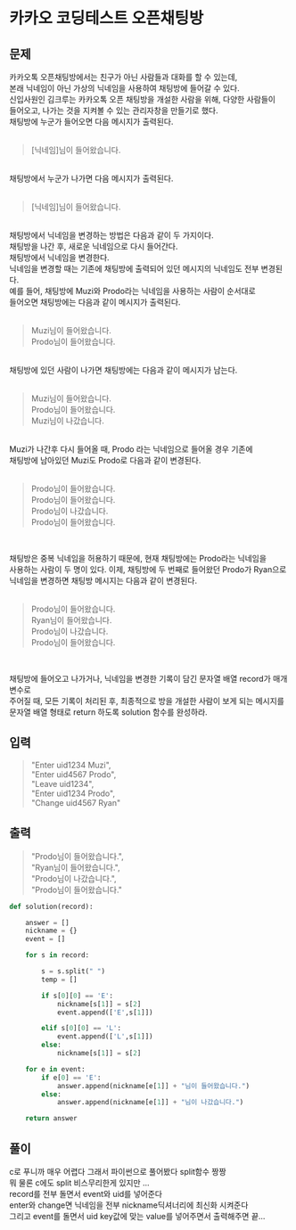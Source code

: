 # 카카오 코딩테스트 오픈채팅방

## 문제
카카오톡 오픈채팅방에서는 친구가 아닌 사람들과 대화를 할 수 있는데,</br>
본래 닉네임이 아닌 가상의 닉네임을 사용하여 채팅방에 들어갈 수 있다.</br>
신입사원인 김크루는 카카오톡 오픈 채팅방을 개설한 사람을 위해, 다양한 사람들이</br>
들어오고, 나가는 것을 지켜볼 수 있는 관리자창을 만들기로 했다. </br>
채팅방에 누군가 들어오면 다음 메시지가 출력된다.</br>
</br>

> [닉네임]님이 들어왔습니다.</br>
</br>
채팅방에서 누군가 나가면 다음 메시지가 출력된다.</br>
</br>

> [닉네임]님이 들어왔습니다.</br>
</br>
채팅방에서 닉네임을 변경하는 방법은 다음과 같이 두 가지이다.</br>
채팅방을 나간 후, 새로운 닉네임으로 다시 들어간다.</br>
채팅방에서 닉네임을 변경한다.</br>
닉네임을 변경할 때는 기존에 채팅방에 출력되어 있던 메시지의 닉네임도 전부 변경된다.</br>
예를 들어, 채팅방에 Muzi와 Prodo라는 닉네임을 사용하는 사람이 순서대로</br>
들어오면 채팅방에는 다음과 같이 메시지가 출력된다.</br>
</br>

> Muzi님이 들어왔습니다.</br>
Prodo님이 들어왔습니다.</br>
</br>
채팅방에 있던 사람이 나가면 채팅방에는 다음과 같이 메시지가 남는다.</br>
</br>

> Muzi님이 들어왔습니다.</br>
Prodo님이 들어왔습니다.</br>
Muzi님이 나갔습니다.</br>
</br>
Muzi가 나간후 다시 들어올 때, Prodo 라는 닉네임으로 들어올 경우 기존에</br>
채팅방에 남아있던 Muzi도 Prodo로 다음과 같이 변경된다.</br>
</br>

> Prodo님이 들어왔습니다.</br>
Prodo님이 들어왔습니다.</br>
Prodo님이 나갔습니다.</br>
Prodo님이 들어왔습니다.</br>
</br>

채팅방은 중복 닉네임을 허용하기 때문에, 현재 채팅방에는 Prodo라는 닉네임을 </br>
사용하는 사람이 두 명이 있다. 이제, 채팅방에 두 번째로 들어왔던 Prodo가 Ryan으로 </br>
닉네임을 변경하면 채팅방 메시지는 다음과 같이 변경된다.</br>
</br>

> Prodo님이 들어왔습니다.</br>
Ryan님이 들어왔습니다.</br>
Prodo님이 나갔습니다.</br>
Prodo님이 들어왔습니다.</br>
</br>

채팅방에 들어오고 나가거나, 닉네임을 변경한 기록이 담긴 문자열 배열 record가 매개변수로</br>
주어질 때, 모든 기록이 처리된 후, 최종적으로 방을 개설한 사람이 보게 되는 메시지를</br>
문자열 배열 형태로 return 하도록 solution 함수를 완성하라.

## 입력
> "Enter uid1234 Muzi",</br>
"Enter uid4567 Prodo",</br>
"Leave uid1234",</br>
"Enter uid1234 Prodo",</br>
"Change uid4567 Ryan"

## 출력
> "Prodo님이 들어왔습니다.",</br>
"Ryan님이 들어왔습니다.", </br>
"Prodo님이 나갔습니다.", </br>
"Prodo님이 들어왔습니다."

```python
def solution(record):

    answer = []
    nickname = {}
    event = []

    for s in record:

        s = s.split(" ")
        temp = []

        if s[0][0] == 'E':
            nickname[s[1]] = s[2]
            event.append(['E',s[1]])

        elif s[0][0] == 'L':
            event.append(['L',s[1]])
        else:
            nickname[s[1]] = s[2]

    for e in event:
        if e[0] == 'E':
            answer.append(nickname[e[1]] + "님이 들어왔습니다.")
        else:
            answer.append(nickname[e[1]] + "님이 나갔습니다.")

    return answer
```

## 풀이
c로 푸니까 매우 어렵다 그래서 파이썬으로 풀어봤다 split함수 짱짱 </br>
뭐 물론 c에도 split 비스무리한게 있지만 ... </br>
record를 전부 돌면서 event와 uid를 넣어준다 </br>
enter와 change면 닉네임을 전부 nickname딕셔너리에 최신화 시켜준다 </br>
그리고 event를 돌면서 uid key값에 맞는 value를 넣어주면서 출력해주면 끝...

